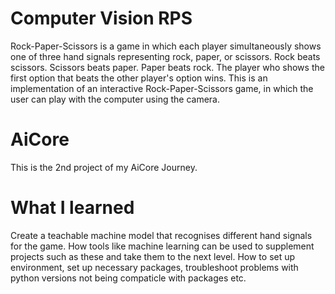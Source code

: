 # Computer Vision RPS
Rock-Paper-Scissors is a game in which each player simultaneously shows one of three hand signals representing rock, paper, or scissors.
Rock beats scissors. Scissors beats paper. Paper beats rock.
The player who shows the first option that beats the other player's option wins.
This is an implementation of an interactive Rock-Paper-Scissors game, in which the user can play with the computer using the camera.

# AiCore
This is the 2nd project of my AiCore Journey.

# What I learned
Create a teachable machine model that recognises different hand signals for the game.
How tools like machine learning can be used to supplement projects such as these and take them to the next level.
How to set up environment, set up necessary packages, troubleshoot problems with python versions not being compaticle with packages etc.
